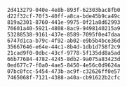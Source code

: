 
                2d413279-040e-4e8b-893f-62303bac8fb0
                d22f32cf-70f3-40ff-a8ca-bde45b9ca49c
                819a2301-8760-441e-9975-0f21a8d62993
                76601a40-5921-4808-8ac9-9498140215a9
                53288538-9161-437e-8589-7095f0e47daa
                6747d1ca-b79c-4f92-ab02-e9b5b4bce36d
                35667646-e64e-44c1-8b4d-1db1d758f2c9
                21cad9f0-0dbc-43cf-9778-5f135dd8a5ad
                66b77684-4782-4245-8db2-9a075a83423d
                0ed677c7-f0a0-4ae5-8450-4e56c0d9624a
                07bc0fcc-5454-473b-ac9f-c32626ff0e57
                7465068f-7121-4388-a40a-cb91622b2cfc
                